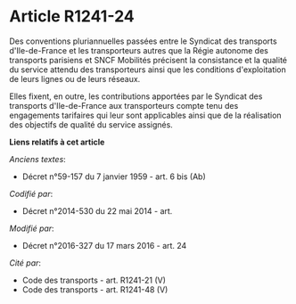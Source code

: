 # Article R1241-24

Des conventions pluriannuelles passées entre le Syndicat des transports d'Ile-de-France et les transporteurs autres que la
Régie autonome des transports parisiens et       SNCF Mobilités précisent la consistance et la qualité du service attendu des
transporteurs ainsi que les conditions d'exploitation de leurs lignes ou de leurs réseaux. 

Elles fixent, en outre, les contributions apportées par le Syndicat des transports d'Ile-de-France aux transporteurs compte
tenu des engagements tarifaires qui leur sont applicables ainsi que de la réalisation des objectifs de qualité du service
assignés.

**Liens relatifs à cet article**

_Anciens textes_:

  - Décret n°59-157 du 7 janvier 1959 - art. 6 bis (Ab)

_Codifié par_:

  - Décret n°2014-530 du 22 mai 2014 - art.

_Modifié par_:

  - Décret n°2016-327 du 17 mars 2016 - art. 24

_Cité par_:

  - Code des transports - art. R1241-21 (V)
  - Code des transports - art. R1241-48 (V)
